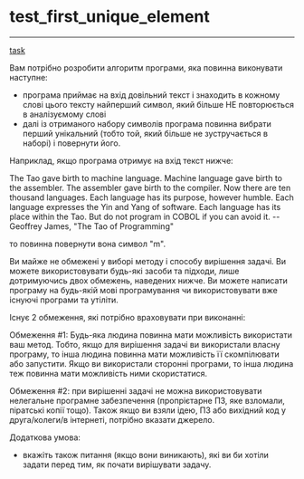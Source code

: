 # test_first_unique_element

---

[task](https://docs.google.com/forms/d/e/1FAIpQLSdnS52MQRnC-mtW56xu1Cw-HW78vvrMLU_VHhp1xV8Cm1sSIw/formResponse)

Вам потрібно розробити алгоритм програми, яка повинна виконувати наступне:
- програма приймає на вхід довільний текст і знаходить в кожному слові цього тексту найперший символ, який більше НЕ повторюється в аналізуємому слові
- далі із отриманого набору символів програма повинна вибрати перший унікальний (тобто той, який більше не зустручається в наборі) і повернути його.

Наприклад, якщо програма отримує на вхід текст нижче:

The Tao gave birth to machine language.  Machine language gave birth
to the assembler.
The assembler gave birth to the compiler.  Now there are ten thousand
languages.
Each language has its purpose, however humble.  Each language
expresses the Yin and Yang of software.  Each language has its place within
the Tao.
But do not program in COBOL if you can avoid it.
        -- Geoffrey James, "The Tao of Programming"

то повинна повернути вона символ "m".

Ви майже не обмежені у виборі методу і способу вирішення задачі. Ви можете використовувати будь-які засоби та підходи, лише дотримуючись двох обмежень, наведених нижче. Ви можете написати програму на будь-якій мові програмування чи використовувати вже існуючі програми та утіліти.

Існує 2 обмеження, які потрібно враховувати при виконанні:

Обмеження #1:
Будь-яка людина повинна мати можливість використати ваш метод. Тобто, якщо для вирішення задачі ви використали власну програму, то інша людина повинна мати можливість її скомпілювати або запустити. Якщо ви використали сторонні програми, то інша людина теж повинна мати можливість ними скористатися.

Обмеження #2:
при вирішенні задачі не можна використовувати нелегальне програмне забезпечення (пропрієтарне ПЗ, яке взломали, піратські копії тощо). Також якщо ви взяли ідею, ПЗ або вихідний код у друга/колеги/в інтернеті, потрібно вказати джерело.

Додаткова умова:
- вкажіть також питання (якщо вони виникають), які ви би хотіли задати перед тим, як почати вирішувати задачу.
